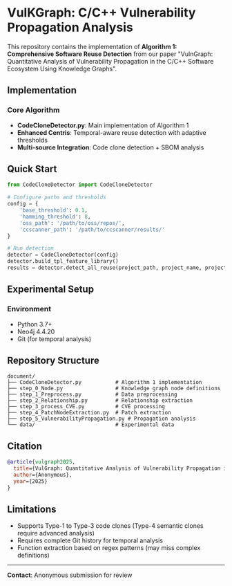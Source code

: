# VulKGraph: C/C++ Vulnerability Propagation Analysis

This repository contains the implementation of **Algorithm 1: Comprehensive Software Reuse Detection** from our paper "VulnGraph: Quantitative Analysis of Vulnerability Propagation in the C/C++ Software Ecosystem Using Knowledge Graphs".


## Implementation

### Core Algorithm
- **CodeCloneDetector.py**: Main implementation of Algorithm 1
- **Enhanced Centris**: Temporal-aware reuse detection with adaptive thresholds  
- **Multi-source Integration**: Code clone detection + SBOM analysis


## Quick Start

```python
from CodeCloneDetector import CodeCloneDetector

# Configure paths and thresholds
config = {
    'base_threshold': 0.1,
    'hamming_threshold': 8,
    'oss_path': '/path/to/oss/repos/',
    'ccscanner_path': '/path/to/ccscanner/results/'
}

# Run detection
detector = CodeCloneDetector(config)
detector.build_tpl_feature_library()
results = detector.detect_all_reuse(project_path, project_name, project_author)
```

## Experimental Setup

### Environment
- Python 3.7+
- Neo4j 4.4.20
- Git (for temporal analysis)

## Repository Structure

```
document/
├── CodeCloneDetector.py           # Algorithm 1 implementation
├── step_0_Node.py                 # Knowledge graph node definitions
├── step_1_Preprocess.py           # Data preprocessing
├── step_2_Relationship.py         # Relationship extraction
├── step_3_process_CVE.py          # CVE processing
├── step_4_PatchNodeExtraction.py  # Patch extraction  
├── step_5_VulnerabilityPropagation.py # Propagation analysis
└── data/                          # Experimental data
```

## Citation

```bibtex
@article{vulgraph2025,
  title={VulGraph: Quantitative Analysis of Vulnerability Propagation in the C/C++ Software Ecosystem Using Knowledge Graphs},
  author={Anonymous},
  year={2025}
}
```

## Limitations

- Supports Type-1 to Type-3 code clones (Type-4 semantic clones require advanced analysis)
- Requires complete Git history for temporal analysis
- Function extraction based on regex patterns (may miss complex definitions)

---

**Contact**: Anonymous submission for review 